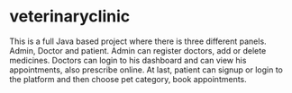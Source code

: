 # veterinaryclinic
This is a full Java based project where there is three different panels. Admin, Doctor and patient. Admin can register doctors, add or delete medicines. Doctors can login to his dashboard and can view his appointments, also prescribe online. At last, patient can signup or login to the platform and then choose pet category, book appointments.
